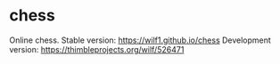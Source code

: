 # chess
Online chess.
Stable version: https://wilf1.github.io/chess
Development version: https://thimbleprojects.org/wilf/526471
